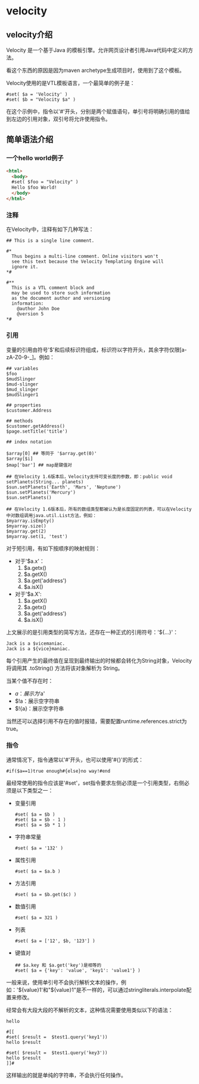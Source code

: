 # velocity

## velocity介绍

Velocity 是一个基于Java 的模板引擎。允许网页设计者引用Java代码中定义的方法。

看这个东西的原因是因为maven archetype生成项目时，使用到了这个模板。

Velocity使用的是VTL模板语言，一个最简单的例子是：

```
#set( $a = 'Velocity' )
#set( $b = "Velocity $a" )
```

在这个示例中，指令以'#'开头，分别是两个赋值语句，单引号将明确引用的值给到左边的引用对象，双引号将允许使用指令。

## 简单语法介绍

### 一个hello world例子

```html
<html>
  <body>
  #set( $foo = "Velocity" )
  Hello $foo World!
  </body>
</html>
```

### 注释

在Velocity中，注释有如下几种写法：

```
## This is a single line comment.

#*
  Thus begins a multi-line comment. Online visitors won't
  see this text because the Velocity Templating Engine will
  ignore it.
*#

#**
  This is a VTL comment block and
  may be used to store such information
  as the document author and versioning
  information:
    @author John Doe
    @version 5
*#
```

### 引用

变量的引用由符号'$'和后续标识符组成，标识符以字符开头，其余字符仅限[a-zA-Z0-9-_]。例如：

```
## variables
$foo
$mudSlinger
$mud-slinger
$mud_slinger
$mudSlinger1

## properties
$customer.Address

## methods
$customer.getAddress()
$page.setTitle('title')

## index notation

$array[0] ## 等同于 '$array.get(0)'
$array[$i]
$map['bar'] ## map是键值对

## 在Velocity 1.6版本后，Velocity支持可变长度的参数，即：public void setPlanets(String... planets)
$sun.setPlanets('Earth', 'Mars', 'Neptune')
$sun.setPlanets('Mercury')
$sun.setPlanets()

## 在Velocity 1.6版本后，所有的数组类型都被认为是长度固定的列表，可以在Velocity中对数组调用java.util.List方法，例如：
$myarray.isEmpty()
$myarray.size()
$myarray.get(2)
$myarray.set(1, 'test')
```

对于短引用，有如下按顺序的映射规则：

- 对于'$a.x'：
  1. $a.getx()
  2. $a.getX()
  3. $a.get('address')
  4. $a.isX()
- 对于'$a.X':
  1. $a.getX()
  2. $a.getx()
  3. $a.get('address')
  4. $a.isX()

上文展示的是引用类型的简写方法，还存在一种正式的引用符号：'${...}'：

```
Jack is a $vicemaniac.
Jack is a ${vice}maniac.
```

每个引用产生的最终值在呈现到最终输出的时候都会转化为String对象，Velocity 将调用其 .toString() 方法将该对象解析为 String。

当某个值不存在时：

- $a：展示为'$a'
- $!a：展示空字符串
- $!{a}：展示空字符串

当然还可以选择引用不存在的值时报错，需要配置runtime.references.strict为true。

### 指令

通常情况下，指令通常以'#'开头，也可以使用'#{}'的形式：

```
#if($a==1)true enough#{else}no way!#end
```

最经常使用的指令应该是'#set'，set指令要求左侧必须是一个引用类型，右侧必须是以下类型之一：

- 变量引用
  ```
  #set( $a = $b )
  #set( $a = $b - 1 )
  #set( $a = $b * 1 )
  ```
- 字符串常量
  ```
  #set( $a = '132' )
  ```
- 属性引用
  ```
  #set( $a = $a.b )
  ```
- 方法引用
  ```
  #set( $a = $b.get($c) )
  ```
- 数值引用
  ```
  #set( $a = 321 )
  ```
- 列表
  ```
  #set( $a = ['12', $b, '123'] )
  ```
- 键值对
  ```
  ## $a.key 和 $a.get('key')是相等的
  #set( $a = {'key': 'value', 'key1': 'value1'} )
  ```

一般来说，使用单引号不会执行解析文本的操作，例如：'${value}1'和"${value}1"是不一样的，可以通过stringliterals.interpolate配置来修改。

经常会有大段大段的不解析的文本，这种情况需要使用类似以下的语法：

```
hello

#[[
#set( $result =  $test1.query('key1'))
hello $result

#set( $result =  $test1.query('key3'))
hello $result
]]#
```

这样输出的就是单纯的字符串，不会执行任何操作。